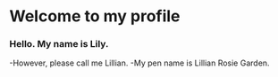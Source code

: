 # Welcome to my profile

### Hello. My name is Lily. 
-However, please call me Lillian. 
-My pen name is Lillian Rosie Garden.


